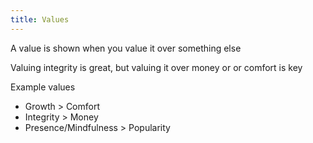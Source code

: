 ```yaml
---
title: Values
---
```


A value is shown when you value it over something else

Valuing integrity is great, but valuing it over money or or comfort is key

Example values
- Growth > Comfort
- Integrity > Money
- Presence/Mindfulness > Popularity
